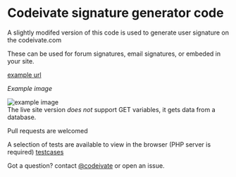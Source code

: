 # Codeivate signature generator code

A slightly modifed version of this code is used to generate user signature on the codeivate.com   

These can be used for forum signatures, email signatures, or embeded in your site.


[example url](http://www.codeivate.com/users/paul/signature.png)    

*Example image*

![example image](http://www.codeivate.com/users/paul/signature.png)  
The live site version _does not_ support GET variables, it gets data from a database.

Pull requests are welcomed


A selection of tests are available to view in the browser (PHP server is required) [testcases](testcases.html)







Got a question? contact [@codeivate](http://www.twitter.com/codeivate) or open an issue.